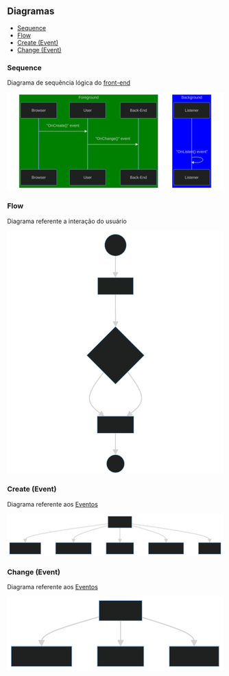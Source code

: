 ## Diagramas

- [Sequence](#sequence)
- [Flow](#flow)
- [Create (Event)](#create-event)
- [Change (Event)](#change-event)

### Sequence
Diagrama de sequência lógica do [front-end](../../../views/static/funcionario.html)

![Sequence](sequence.svg)

### Flow
Diagrama referente a interação do usuário

![Flow](flow.svg)

### Create (Event)
Diagrama referente aos [Eventos](../../../views/static/src/js/funcionario/events.js)

![OnCreate](flow-oncreate.svg)

### Change (Event)
Diagrama referente aos [Eventos](../../../views/static/src/js/funcionario/events.js)

![OnChange](flow-onchange.svg)
